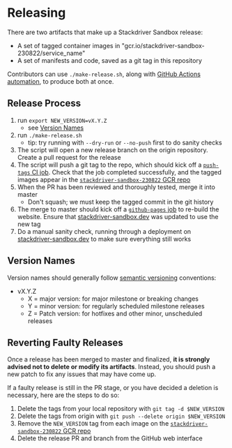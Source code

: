 # Releasing

There are two artifacts that make up a Stackdriver Sandbox release:
- A set of tagged container images in "gcr.io/stackdriver-sandbox-230822/service_name"
- A set of manifests and code, saved as a git tag in this repository

Contributors can use `./make-release.sh`, along with
[GitHub Actions automation](https://github.com/GoogleCloudPlatform/stackdriver-sandbox/tree/master/.github/workflows), 
to produce both at once.

## Release Process
1. run `export NEW_VERSION=vX.Y.Z`
   - see [Version Names](#version-names)
1. run `./make-release.sh`
   - tip: try running with `--dry-run` or `--no-push` first to do sanity checks
1. The script will open a new release branch on the origin repository. Create a pull request for the release
1. The script will push a git tag to the repo, which should kick off a 
   [`push-tags` CI job](https://github.com/GoogleCloudPlatform/stackdriver-sandbox/blob/master/.github/workflows/push-tags.yml).
   Check that the job completed successfully, and the tagged images appear in the 
   [`stackdriver-sandbox-230822` GCR repo](http://console.cloud.google.com/gcr/images/stackdriver-sandbox-230822)
1. When the PR has been reviewed and thoroughly tested, merge it into master
   - Don't squash; we must keep the tagged commit in the git history
1. The merge to master should kick off a 
   [`github-pages` job](https://github.com/GoogleCloudPlatform/stackdriver-sandbox/deployments/activity_log?environment=github-pages) 
   to re-build the website. Ensure that [stackdriver-sandbox.dev](https://stackdriver-sandbox.dev/) was updated to use the new tag
1. Do a manual sanity check, running through a deployment on [stackdriver-sandbox.dev](https://stackdriver-sandbox.dev/) to make sure everything still works

## Version Names
Version names should generally follow [semantic versioning](https://semver.org/) conventions:
- vX.Y.Z
  - X = major version: for major milestone or breaking changes
  - Y = minor version: for regularly scheduled milestone releases
  - Z =  Patch version: for hotfixes and other minor, unscheduled releases

## Reverting Faulty Releases
Once a release has been merged to master and finalized, **it is strongly advised not to delete or modify its artifacts**.
Instead, you should push a new patch to fix any issues that may have come up.

If a faulty release is still in the PR stage, or you have decided a deletion is necessary, here are the steps to do so:
1. Delete the tags from your local repository with `git tag -d $NEW_VERSION`
1. Delete the tags from origin with `git push --delete origin $NEW_VERSION`
1. Remove the `NEW_VERSION` tag from each image on the [`stackdriver-sandbox-230822` GCR repo](http://console.cloud.google.com/gcr/images/stackdriver-sandbox-230822)
1. Delete the release PR and branch from the GitHub web interface
